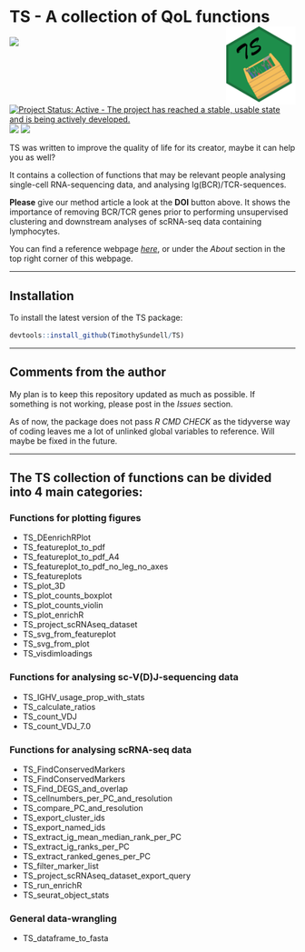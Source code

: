 
<!-- README.md is generated from README.Rmd. Please edit that file -->

# TS - A collection of QoL functions <a href="https://github.com/TimothySundell/TS"><img src="man/Figures/TS_logo.png" align="right" height="138" /></a>

<!-- badges: start -->

[![](https://img.shields.io/badge/lifecycle-stable-brightgreen.svg)](https://lifecycle.r-lib.org/articles/stages.html#stable)
[![Project Status: Active - The project has reached a stable, usable
state and is being actively
developed.](https://www.repostatus.org/badges/latest/active.svg)](https://www.repostatus.org/#active)
[![](https://img.shields.io/github/languages/code-size/TimothySundell/TS.svg)](https://github.com/TimothySundell/TS)
[![](https://img.shields.io/badge/doi-10.1093/bfgp/elac044-green.svg)](https://doi.org/10.1093/bfgp/elac044)
<!-- badges: end -->

TS was written to improve the quality of life for its creator, maybe it
can help you as well?

It contains a collection of functions that may be relevant people
analysing single-cell RNA-sequencing data, and analysing
Ig(BCR)/TCR-sequences.

**Please** give our method article a look at the **DOI** button above.
It shows the importance of removing BCR/TCR genes prior to performing
unsupervised clustering and downstream analyses of scRNA-seq data
containing lymphocytes.

You can find a reference webpage
[*here*](https://timothysundell.github.io/TS/), or under the *About*
section in the top right corner of this webpage.

------------------------------------------------------------------------

## Installation

To install the latest version of the TS package:

``` r
devtools::install_github(TimothySundell/TS)
```

------------------------------------------------------------------------

## Comments from the author

My plan is to keep this repository updated as much as possible. If
something is not working, please post in the *Issues* section.

As of now, the package does not pass *R CMD CHECK* as the tidyverse way
of coding leaves me a lot of unlinked global variables to reference.
Will maybe be fixed in the future.

------------------------------------------------------------------------

## The TS collection of functions can be divided into 4 main categories:

### Functions for plotting figures

- TS_DEenrichRPlot
- TS_featureplot_to_pdf
- TS_featureplot_to_pdf_A4
- TS_featureplot_to_pdf_no_leg_no_axes
- TS_featureplots
- TS_plot_3D
- TS_plot_counts_boxplot
- TS_plot_counts_violin
- TS_plot_enrichR
- TS_project_scRNAseq_dataset
- TS_svg_from_featureplot
- TS_svg_from_plot
- TS_visdimloadings

### Functions for analysing sc-V(D)J-sequencing data

- TS_IGHV_usage_prop_with_stats
- TS_calculate_ratios
- TS_count_VDJ
- TS_count_VDJ_7.0

### Functions for analysing scRNA-seq data

- TS_FindConservedMarkers
- TS_FindConservedMarkers
- TS_Find_DEGS_and_overlap
- TS_cellnumbers_per_PC_and_resolution
- TS_compare_PC_and_resolution
- TS_export_cluster_ids
- TS_export_named_ids
- TS_extract_ig_mean_median_rank_per_PC
- TS_extract_ig_ranks_per_PC
- TS_extract_ranked_genes_per_PC
- TS_filter_marker_list
- TS_project_scRNAseq_dataset_export_query
- TS_run_enrichR
- TS_seurat_object_stats

### General data-wrangling

- TS_dataframe_to_fasta
